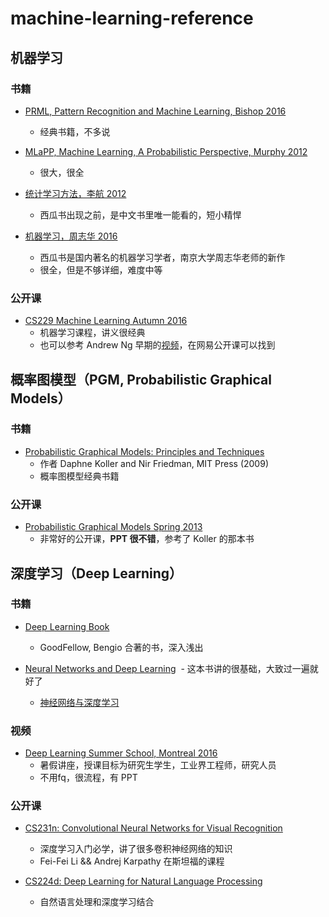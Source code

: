 # machine-learning-reference

## 机器学习

### 书籍
- [PRML, Pattern Recognition and Machine Learning, Bishop 2016](https://www.microsoft.com/en-us/research/people/cmbishop/)
  - 经典书籍，不多说
  
- [MLaPP, Machine Learning, A Probabilistic Perspective, Murphy 2012](http://www.cs.ubc.ca/~murphyk/MLbook/)
  - 很大，很全
  
- [统计学习方法，李航 2012](https://book.douban.com/subject/10590856/)
  - 西瓜书出现之前，是中文书里唯一能看的，短小精悍
  
- [机器学习，周志华 2016](http://cs.nju.edu.cn/zhouzh/zhouzh.files/publication/MLbook2016.htm)
  - 西瓜书是国内著名的机器学习学者，南京大学周志华老师的新作
  - 很全，但是不够详细，难度中等
  
### 公开课
- [CS229 Machine Learning Autumn 2016](http://cs229.stanford.edu/)
  - 机器学习课程，讲义很经典
  - 也可以参考 Andrew Ng 早期的[视频](http://open.163.com/special/opencourse/machinelearning.html)，在网易公开课可以找到


## 概率图模型（PGM, Probabilistic Graphical Models）

### 书籍
- [Probabilistic Graphical Models: Principles and Techniques](http://pgm.stanford.edu/) 
  - 作者 Daphne Koller and Nir Friedman, MIT Press (2009)
  - 概率图模型经典书籍

### 公开课
- [Probabilistic Graphical Models Spring 2013](http://cs.nyu.edu/~dsontag/courses/pgm13/)
    - 非常好的公开课，**PPT 很不错**，参考了 Koller 的那本书


## 深度学习（Deep Learning）

### 书籍
- [Deep Learning Book](http://www.deeplearningbook.org/)
  - GoodFellow, Bengio 合著的书，深入浅出
  
- [Neural Networks and Deep Learning](http://neuralnetworksanddeeplearning.com/)
  - 这本书讲的很基础，大致过一遍就好了
  - [神经网络与深度学习](https://www.gitbook.com/book/tigerneil/neural-networks-and-deep-learning-zh/details)

### 视频
- [Deep Learning Summer School, Montreal 2016](http://videolectures.net/deeplearning2016_montreal/)
  - 暑假讲座，授课目标为研究生学生，工业界工程师，研究人员
  - 不用fq，很流程，有 PPT
  
### 公开课
- [CS231n: Convolutional Neural Networks for Visual Recognition](http://cs231n.stanford.edu/)
  - 深度学习入门必学，讲了很多卷积神经网络的知识
  - Fei-Fei Li && Andrej Karpathy 在斯坦福的课程
  
- [CS224d: Deep Learning for Natural Language Processing](http://cs224d.stanford.edu/)
  - 自然语言处理和深度学习结合
  
 
